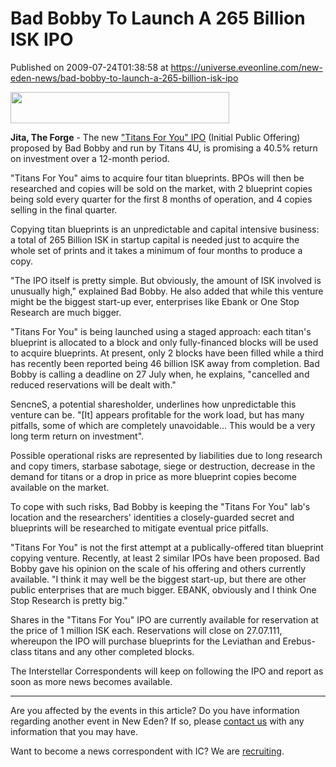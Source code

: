 # Bad Bobby To Launch A 265 Billion ISK IPO
Published on 2009-07-24T01:38:58 at https://universe.eveonline.com/new-eden-news/bad-bobby-to-launch-a-265-billion-isk-ipo

<img src='http://www.eve-ic.net/media/assets/icarticlebanner.png' width='350' height='50' />  
  
 **Jita, The Forge** \- The new ["Titans For You" IPO](http://www.eve-ic.net/media/igbd/igbd.php?faction=ic&url=http://www.eveonline.com/ingameboard.asp?a%3Dtopic%26threadID%3D1106485) (Initial Public Offering) proposed by Bad Bobby and run by Titans 4U, is promising a 40.5% return on investment over a 12-month period.  
  
"Titans For You" aims to acquire four titan blueprints. BPOs will then be researched and copies will be sold on the market, with 2 blueprint copies being sold every quarter for the first 8 months of operation, and 4 copies selling in the final quarter.  
  
Copying titan blueprints is an unpredictable and capital intensive business: a total of 265 Billion ISK in startup capital is needed just to acquire the whole set of prints and it takes a minimum of four months to produce a copy.  
  
"The IPO itself is pretty simple. But obviously, the amount of ISK involved is unusually high," explained Bad Bobby. He also added that while this venture might be the biggest start-up ever, enterprises like Ebank or One Stop Research are much bigger.  
  
"Titans For You" is being launched using a staged approach: each titan's blueprint is allocated to a block and only fully-financed blocks will be used to acquire blueprints. At present, only 2 blocks have been filled while a third has recently been reported being 46 billion ISK away from completion. Bad Bobby is calling a deadline on 27 July when, he explains, "cancelled and reduced reservations will be dealt with."  
  
SencneS, a potential sharesholder, underlines how unpredictable this venture can be. "[It] appears profitable for the work load, but has many pitfalls, some of which are completely unavoidable... This would be a very long term return on investment".  
  
Possible operational risks are represented by liabilities due to long research and copy timers, starbase sabotage, siege or destruction, decrease in the demand for titans or a drop in price as more blueprint copies become available on the market.  
  
To cope with such risks, Bad Bobby is keeping the "Titans For You" lab's location and the researchers' identities a closely-guarded secret and blueprints will be researched to mitigate eventual price pitfalls.  
  
"Titans For You" is not the first attempt at a publically-offered titan blueprint copying venture. Recently, at least 2 similar IPOs have been proposed. Bad Bobby gave his opinion on the scale of his offering and others currently available. "I think it may well be the biggest start-up, but there are other public enterprises that are much bigger. EBANK, obviously and I think One Stop Research is pretty big."  
  
Shares in the "Titans For You" IPO are currently available for reservation at the price of 1 million ISK each. Reservations will close on 27.07.111, whereupon the IPO will purchase blueprints for the Leviathan and Erebus-class titans and any other completed blocks.  
  
The Interstellar Correspondents will keep on following the IPO and report as soon as more news becomes available.

* * *

Are you affected by the events in this article? Do you have information regarding another event in New Eden? If so, please [contact us](http://myeve.eve-online.com/news.asp?a=submitrp) with any information that you may have.  
  
Want to become a news correspondent with IC? We are [recruiting](http://www.eveonline.com/isd.asp).

